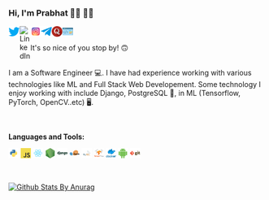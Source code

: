 ### Hi, I'm Prabhat 🙏🏻 🧑‍💻


 <a href="https://twitter.com/thecaffeinedev">
  <img align="left" alt="Prabhat Kumar Sahu| Twitter" width="22px" src="https://github.com/TheCaffeineDev/thecaffeinedev/blob/master/assets/twitter.png" />
 </a>

<a href="https://www.linkedin.com/in/prabhat-kumar-sahu-b9a53674/">
  <img align="left" alt="LinkedIn" width="21px" src="https://image.flaticon.com/icons/png/512/174/174857.png" />
</a>

<a href="https://www.instagram.com/thecaffeinedev/">
  <img align="left" alt="Instagram" width="21px" src="https://github.com/TheCaffeineDev/thecaffeinedev/blob/master/assets/instagram.png" />
</a>


<a href="http://t.me/thecaffeinedev">
  <img align="left" alt="Telegram" width="21px" src="https://github.com/TheCaffeineDev/thecaffeinedev/blob/master/assets/telegram.png" />
</a>

<a href="https://www.quora.com/profile/Prabhat-Kumar-Sahu-16">
  <img align="left" alt="Leetcode" width="21px" src="https://github.com/TheCaffeineDev/thecaffeinedev/blob/master/assets/quora.png" />
</a>
<a href="https://thecodemonk.in/">
  <img align="left" alt=" Personal | Website" width="21px" src="https://github.com/TheCaffeineDev/thecaffeinedev/blob/master/assets/code.png" />
</a>

<br/>
<br/>
It's so nice of you stop by! 🙃
<br/>
<br/>


 I am a Software Engineer 💻. I have had experience working with various technologies like ML and Full Stack Web Developement. Some technology I enjoy working  with include Django, PostgreSQL 📼, in ML (Tensorflow, PyTorch, OpenCV..etc) 🖥.


 
<br />


**Languages and Tools:**  

<code><img height="20" src="https://raw.githubusercontent.com/github/explore/80688e429a7d4ef2fca1e82350fe8e3517d3494d/topics/python/python.png"></code>
<code><img height="20" src="https://raw.githubusercontent.com/github/explore/80688e429a7d4ef2fca1e82350fe8e3517d3494d/topics/javascript/javascript.png"></code>
<code><img height="20" src="https://raw.githubusercontent.com/github/explore/80688e429a7d4ef2fca1e82350fe8e3517d3494d/topics/react/react.png"></code>
<code><img height="20" src="https://raw.githubusercontent.com/github/explore/80688e429a7d4ef2fca1e82350fe8e3517d3494d/topics/nodejs/nodejs.png"></code>
<code><img height="20" src="https://raw.githubusercontent.com/github/explore/80688e429a7d4ef2fca1e82350fe8e3517d3494d/topics/django/django.png"></code>
<code><img height="20" src="https://raw.githubusercontent.com/github/explore/80688e429a7d4ef2fca1e82350fe8e3517d3494d/topics/scikit-learn/scikit-learn.png"></code>
<code><img height="20" src="https://raw.githubusercontent.com/github/explore/80688e429a7d4ef2fca1e82350fe8e3517d3494d/topics/mysql/mysql.png"></code>
<code><img height="20" src="https://raw.githubusercontent.com/github/explore/80688e429a7d4ef2fca1e82350fe8e3517d3494d/topics/tensorflow/tensorflow.png"></code>
<code><img height="20" src="https://raw.githubusercontent.com/github/explore/80688e429a7d4ef2fca1e82350fe8e3517d3494d/topics/docker/docker.png"></code>
<code><img height="20" src="https://raw.githubusercontent.com/github/explore/80688e429a7d4ef2fca1e82350fe8e3517d3494d/topics/android/android.png"></code>
<code><img height="20" src="https://raw.githubusercontent.com/github/explore/80688e429a7d4ef2fca1e82350fe8e3517d3494d/topics/git/git.png"></code>


<br />

[![Github Stats By Anurag](https://github-readme-stats.vercel.app/api?username=thecaffeinedev&show_icons=true&title_color=fff&icon_color=79ff97&text_color=9f9f9f&bg_color=151515)](https://github.com/anuraghazra/github-readme-stats)

<!--
**TheCaffeineDev/thecaffeinedev** is a ✨ _special_ ✨ repository because its `README.md` (this file) appears on your GitHub profile.

Here are some ideas to get you started:


- 🔭 I’m currently working on ...
- 🌱 I’m currently learning ...
- 👯 I’m looking to collaborate on ...
- 🤔 I’m looking for help with ...
- 💬 Ask me about ...
- 📫 How to reach me: ...
- 😄 Pronouns: ...
- ⚡ Fun fact: ...
-->

